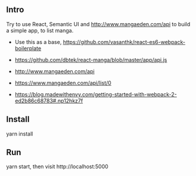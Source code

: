 ## Intro

Try to use React, Semantic UI and http://www.mangaeden.com/api to build a simple app, to list manga.

* Use this as a base, https://github.com/vasanthk/react-es6-webpack-boilerplate
* https://github.com/dbtek/react-manga/blob/master/app/api.js
* http://www.mangaeden.com/api
* https://www.mangaeden.com/api/list/0

* https://blog.madewithenvy.com/getting-started-with-webpack-2-ed2b86c68783#.np12hkz7f

## Install

yarn install

## Run
yarn start, then visit http://localhost:5000

